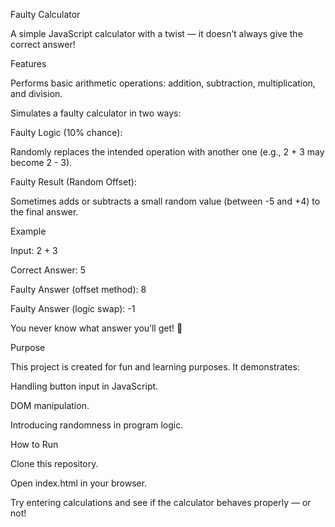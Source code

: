 Faulty Calculator

A simple JavaScript calculator with a twist — it doesn’t always give the correct answer!

Features

Performs basic arithmetic operations: addition, subtraction, multiplication, and division.

Simulates a faulty calculator in two ways:

Faulty Logic (10% chance):

Randomly replaces the intended operation with another one (e.g., 2 + 3 may become 2 - 3).

Faulty Result (Random Offset):

Sometimes adds or subtracts a small random value (between -5 and +4) to the final answer.

Example

Input: 2 + 3

Correct Answer: 5

Faulty Answer (offset method): 8

Faulty Answer (logic swap): -1

You never know what answer you’ll get! 🎲

Purpose

This project is created for fun and learning purposes. It demonstrates:

Handling button input in JavaScript.

DOM manipulation.

Introducing randomness in program logic.

How to Run

Clone this repository.

Open index.html in your browser.

Try entering calculations and see if the calculator behaves properly — or not!
